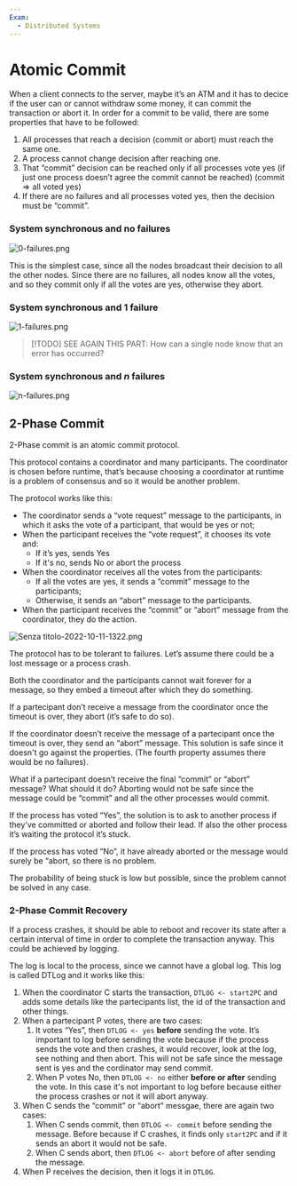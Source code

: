 ```yaml
---
Exam:
  - Distributed Systems
---
```

# Atomic Commit

When a client connects to the server, maybe it’s an ATM and it has to decice if the user can or cannot withdraw some money, it can commit the transaction or abort it. In order for a commit to be valid, there are some properties that have to be followed:

1. All processes that reach a decision (commit or abort) must reach the same one.
2. A process cannot change decision after reaching one.
3. That “commit” decision can be reached only if all processes vote yes (if just one process doesn’t agree the commit cannot be reached) ($\text{commit} \Rightarrow \text{all voted yes}$)
4. If there are no failures and all processes voted yes, then the decision must be “commit”. 

### System synchronous and no failures

![0-failures.png](0-failures.png)

This is the simplest case, since all the nodes broadcast their decision to all the other nodes. Since there are no failures, all nodes know all the votes, and so they commit only if all the votes are yes, otherwise they abort. 

### System synchronous and 1 failure

![1-failures.png](1-failures.png)

> [!TODO]
SEE AGAIN THIS PART: How can a single node know that an error has occurred?

### System synchronous and $n$ failures

![n-failures.png](n-failures.png)

## 2-Phase Commit

2-Phase commit is an atomic commit protocol.

This protocol contains a coordinator and many participants. The coordinator is chosen before runtime, that’s because choosing a coordinator at runtime is a problem of consensus and so it would be another problem.

The protocol works like this:

- The coordinator sends a “vote request” message to the participants, in which it asks the vote of a participant, that would be yes or not;
- When the participant receives the “vote request”, it chooses its vote and:
    - If it’s yes, sends Yes
    - If it's no, sends No or abort the process
- When the coordinator receives all the votes from the participants:
    - If all the votes are yes, it sends a “commit” message to the participants;
    - Otherwise, it sends an “abort” message to the participants.
- When the participant receives the “commit” or “abort” message from the coordinator, they do the action.

![Senza titolo-2022-10-11-1322.png](Senza_titolo-2022-10-11-1322.png)

The protocol has to be tolerant to failures. Let’s assume there could be a lost message or a process crash.

Both the coordinator and the participants cannot wait forever for a message, so they embed a timeout after which they do something.

If a partecipant don’t receive a message from the coordinator once the timeout is over, they abort (it’s safe to do so).

If the coordinator doesn’t receive the message of a partecipant once the timeout is over, they send an “abort” message. This solution is safe since it doesn't go against the properties. (The fourth property assumes there would be no failures).

What if a partecipant doesn’t receive the final “commit” or “abort” message? What should it do? Aborting would not be safe since the message could be “commit” and all the other processes would commit.

If the process has voted “Yes”, the solution is to ask to another process if they’ve committed or aborted and follow their lead. If also the other process it’s waiting the protocol it’s stuck.

If the process has voted “No”, it have already aborted or the message would surely be “abort, so there is no problem. 

The probability of being stuck is low but possible, since the problem cannot be solved in any case.
### 2-Phase Commit Recovery

If a process crashes, it should be able to reboot and recover its state after a certain interval of time in order to complete the transaction anyway. This could be achieved by logging.

The log is local to the process, since we cannot have a global log. This log is called DTLog and it works like this:

1. When the coordinator C starts the transaction, `DTLOG <- start2PC` and adds some details like the partecipants list, the id of the transaction and other things.
2. When a partecipant P votes, there are two cases:
    1. It votes “Yes”, then `DTLOG <- yes` **before** sending the vote.
    It’s important to log before sending the vote because if the process sends the vote and then crashes, it would recover, look at the log, see nothing and then abort. This will not be safe since the message sent is yes and the cordinator may send commit.
    2. When P votes No, then `DTLOG <- no` either **before or after** sending the vote.
    In this case it's not important to log before because either the process crashes or not it will abort anyway.
3. When C sends the “commit” or “abort” messgae, there are again two cases:
    1. When C sends commit, then `DTLOG <- commit` before sending the message.
    Before because if C crashes, it finds only `start2PC` and if it sends an abort it would not be safe.
    2. When C sends abort, then `DTLOG <- abort` before of after sending the message.
4. When P receives the decision, then it logs it in `DTLOG`.

